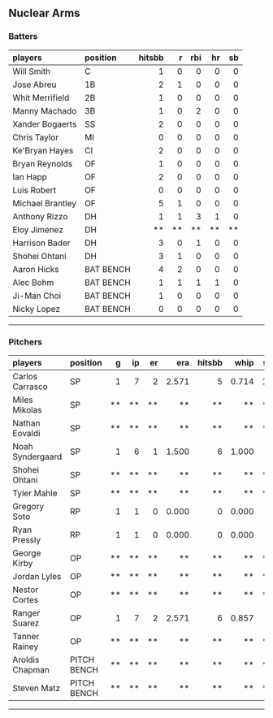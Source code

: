 ## Nuclear Arms

### Batters

 
|players          |position  | hitsbb|  r| rbi| hr| sb| 
|:----------------|:---------|------:|--:|---:|--:|--:| 
|Will Smith       |C         |      1|  0|   0|  0|  0| 
|Jose Abreu       |1B        |      2|  1|   0|  0|  0| 
|Whit Merrifield  |2B        |      1|  0|   0|  0|  0| 
|Manny Machado    |3B        |      1|  0|   2|  0|  0| 
|Xander Bogaerts  |SS        |      2|  0|   0|  0|  0| 
|Chris Taylor     |MI        |      0|  0|   0|  0|  0| 
|Ke'Bryan Hayes   |CI        |      2|  0|   0|  0|  0| 
|Bryan Reynolds   |OF        |      1|  0|   0|  0|  0| 
|Ian Happ         |OF        |      2|  0|   0|  0|  0| 
|Luis Robert      |OF        |      0|  0|   0|  0|  0| 
|Michael Brantley |OF        |      5|  1|   0|  0|  0| 
|Anthony Rizzo    |DH        |      1|  1|   3|  1|  0| 
|Eloy Jimenez     |DH        |     **| **|  **| **| **| 
|Harrison Bader   |DH        |      3|  0|   1|  0|  0| 
|Shohei Ohtani    |DH        |      3|  1|   0|  0|  0| 
|Aaron Hicks      |BAT BENCH |      4|  2|   0|  0|  0| 
|Alec Bohm        |BAT BENCH |      1|  1|   1|  1|  0| 
|Ji-Man Choi      |BAT BENCH |      1|  0|   0|  0|  0| 
|Nicky Lopez      |BAT BENCH |      0|  0|   0|  0|  0| 

* * *

### Pitchers

 
|players          |position    |  g| ip| er|   era| hitsbb|  whip| so|  w| sv| 
|:----------------|:-----------|--:|--:|--:|-----:|------:|-----:|--:|--:|--:| 
|Carlos Carrasco  |SP          |  1|  7|  2| 2.571|      5| 0.714| 10|  1|  0| 
|Miles Mikolas    |SP          | **| **| **|    **|     **|    **| **| **| **| 
|Nathan Eovaldi   |SP          | **| **| **|    **|     **|    **| **| **| **| 
|Noah Syndergaard |SP          |  1|  6|  1| 1.500|      6| 1.000|  3|  0|  0| 
|Shohei Ohtani    |SP          | **| **| **|    **|     **|    **| **| **| **| 
|Tyler Mahle      |SP          | **| **| **|    **|     **|    **| **| **| **| 
|Gregory Soto     |RP          |  1|  1|  0| 0.000|      0| 0.000|  1|  0|  1| 
|Ryan Pressly     |RP          |  1|  1|  0| 0.000|      0| 0.000|  2|  0|  1| 
|George Kirby     |OP          | **| **| **|    **|     **|    **| **| **| **| 
|Jordan Lyles     |OP          | **| **| **|    **|     **|    **| **| **| **| 
|Nestor Cortes    |OP          | **| **| **|    **|     **|    **| **| **| **| 
|Ranger Suarez    |OP          |  1|  7|  2| 2.571|      6| 0.857|  5|  0|  0| 
|Tanner Rainey    |OP          | **| **| **|    **|     **|    **| **| **| **| 
|Aroldis Chapman  |PITCH BENCH | **| **| **|    **|     **|    **| **| **| **| 
|Steven Matz      |PITCH BENCH | **| **| **|    **|     **|    **| **| **| **| 


* * *


